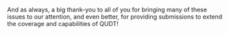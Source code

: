 
And as always, a big thank-you to all of you for bringing many of these issues to our attention, and even better, for providing submissions to extend the coverage and capabilities of QUDT!